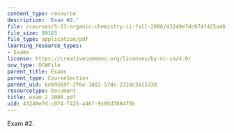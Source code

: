```yaml
---
content_type: resource
description: 'Exam #2.'
file: /courses/5-13-organic-chemistry-ii-fall-2006/43249e7dc074f425a46f9105d7884f5b_exam_2_2006.pdf
file_size: 99165
file_type: application/pdf
learning_resource_types:
- Exams
license: https://creativecommons.org/licenses/by-nc-sa/4.0/
ocw_type: OCWFile
parent_title: Exams
parent_type: CourseSection
parent_uid: 6eb9569f-2f6e-1dd1-57dc-231dc3a15338
resourcetype: Document
title: exam_2_2006.pdf
uid: 43249e7d-c074-f425-a46f-9105d7884f5b
---
```

Exam #2.